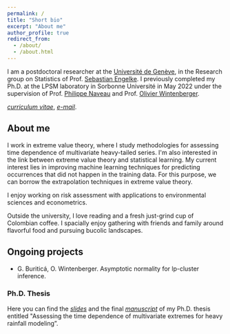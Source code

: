 ```yaml
---
permalink: /
title: "Short bio"
excerpt: "About me"
author_profile: true
redirect_from: 
  - /about/
  - /about.html
---
```



I am a postdoctoral researcher at the [Université de Genève](https://www.unige.ch/gsem/fr/recherche/corps-professoral/chercheurs/gloria-buritica-borda/), in the Research group on Statistics of Prof. [Sebastian Engelke](http://www.sengelke.com). I previously completed my Ph.D. at the LPSM laboratory in Sorbonne Université in May 2022 under the supervision of Prof. [Philippe Naveau](https://www.lsce.ipsl.fr/Phocea/Pisp/visu.php?id=176&uid=naveau) and Prof. [Olivier Wintenberger](http://wintenberger.fr). 


[*curriculum vitae*](/files/CV_BURITICA.pdf), [*e-mail*](mailto:gloria.buriticaborda@unige.ch).


## About me

I work in extreme value theory, where I study methodologies for assessing time dependence of multivariate heavy-tailed series. I'm also interested in the link between extreme value theory and statistical learning. My current interest lies in improving machine learning techniques for predicting occurrences that did not happen in the training data. For this purpose, we can borrow the extrapolation techniques in extreme value theory.

I enjoy working on risk assessment with applications to environmental sciences and econometrics.

Outside the university, I love reading and a fresh just-grind cup of Colombian coffee. I spacially enjoy gathering with friends and family around flavorful food and pursuing bucolic landscapes. 

## Ongoing projects
- G. Buriticá, O. Wintenberger. Asymptotic normality for lp-cluster inference.

### Ph.D. Thesis 

Here you can find the [*slides*](/files/Oral_slides-10.pdf) and the final [*manuscript*](/files/these_archivage_3701601.pdf) of my Ph.D. thesis entitled "Assessing the time dependence of multivariate extremes for heavy rainfall modeling”.



  
